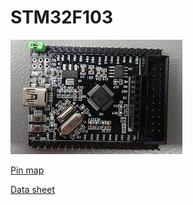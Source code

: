 # STM32F103

![image info](./stm32f103_smart_v2.0.png)

[Pin map](https://stm32-base.org/boards/STM32F103C8T6-STM32-Smart-V2.0.html)

[Data sheet](https://www.keil.com/dd/docs/datashts/st/stm32f10xxx.pdf)